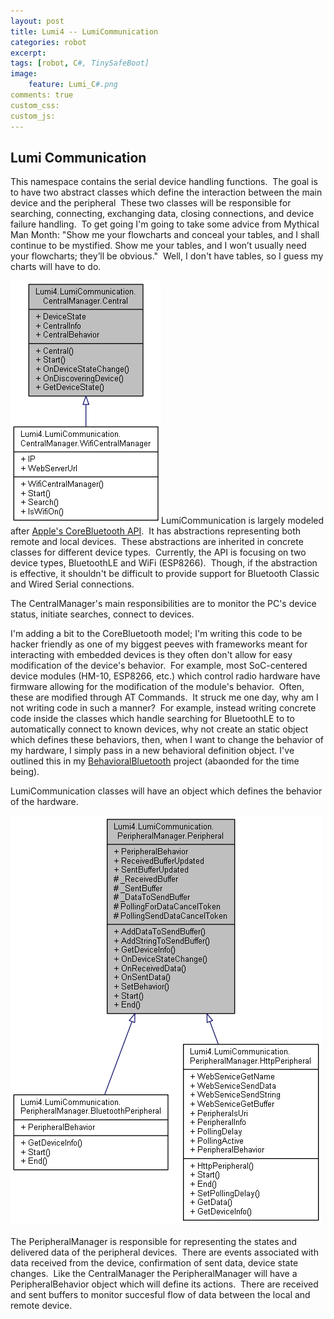 ```yaml
---
layout: post
title: Lumi4 -- LumiCommunication
categories: robot
excerpt:
tags: [robot, C#, TinySafeBoot]
image: 
    feature: Lumi_C#.png 
comments: true
custom_css:
custom_js: 
---
```

## Lumi Communication

This namespace contains the serial device handling functions.  The goal is to have two abstract classes which define the interaction between the main device and the peripheral  These two classes will be responsible for searching, connecting, exchanging data, closing connections, and device failure handling.  To get going I'm going to take some advice from Mythical Man Month: "Show me your flowcharts and conceal your tables, and I shall continue to be mystified. Show me your tables, and I won’t usually need your flowcharts; they’ll be obvious."  Well, I don't have tables, so I guess my charts will have to do.  

![lumi_communication_central.png](/../../images/lumi_communication_central.png)LumiCommunication is largely modeled after [Apple's CoreBluetooth API](https://developer.apple.com/reference/corebluetooth).  It has abstractions representing both remote and local devices.  These abstractions are inherited in concrete classes for different device types.  Currently, the API is focusing on two device types, BluetoothLE and WiFi (ESP8266).  Though, if the abstraction is effective, it shouldn't be difficult to provide support for Bluetooth Classic and Wired Serial connections.  

The CentralManager's main responsibilities are to monitor the PC's device status, initiate searches, connect to devices.  

I'm adding a bit to the CoreBluetooth model; I'm writing this code to be hacker friendly as one of my biggest peeves with frameworks meant for interacting with embedded devices is they often don't allow for easy modification of the device's behavior.  For example, most SoC-centered device modules (HM-10, ESP8266, etc.) which control radio hardware have firmware allowing for the modification of the module's behavior.  Often, these are modified through AT Commands.  It struck me one day, why am I not writing code in such a manner?  For example, instead writing concrete code inside the classes which handle searching for BluetoothLE to to automatically connect to known devices, why not create an static object which defines these behaviors, then, when I want to change the behavior of my hardware, I simply pass in a new behavioral definition object. I've outlined this in my [BehavioralBluetooth](https://github.com/Ladvien/behavioralBluetooth) project (abaonded for the time being).  

LumiCommunication classes will have an object which defines the behavior of the hardware.  

![lumi_communication.png](/../../images/lumi_communication.png)    
The PeripheralManager is responsible for representing the states and delivered data of the peripheral devices.  There are events associated with data received from the device, confirmation of sent data, device state changes.  Like the CentralManager the PeripheralManager will have a PeripheralBehavior object which will define its actions.  There are received and sent buffers to monitor succesful flow of data between the local and remote device.
